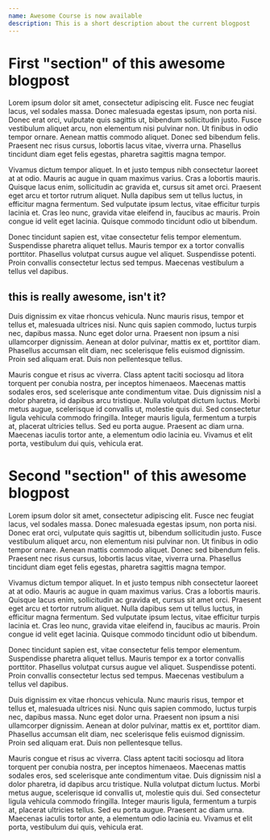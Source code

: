 ```yaml
---
name: Awesome Course is now available
description: This is a short description about the current blogpost
---
```


# First "section" of this awesome blogpost

Lorem ipsum dolor sit amet, consectetur adipiscing elit. Fusce nec feugiat lacus, vel sodales massa. Donec malesuada egestas ipsum, non porta nisi. Donec erat orci, vulputate quis sagittis ut, bibendum sollicitudin justo. Fusce vestibulum aliquet arcu, non elementum nisi pulvinar non. Ut finibus in odio tempor ornare. Aenean mattis commodo aliquet. Donec sed bibendum felis. Praesent nec risus cursus, lobortis lacus vitae, viverra urna. Phasellus tincidunt diam eget felis egestas, pharetra sagittis magna tempor.

Vivamus dictum tempor aliquet. In et justo tempus nibh consectetur laoreet at at odio. Mauris ac augue in quam maximus varius. Cras a lobortis mauris. Quisque lacus enim, sollicitudin ac gravida et, cursus sit amet orci. Praesent eget arcu et tortor rutrum aliquet. Nulla dapibus sem ut tellus luctus, in efficitur magna fermentum. Sed vulputate ipsum lectus, vitae efficitur turpis lacinia et. Cras leo nunc, gravida vitae eleifend in, faucibus ac mauris. Proin congue id velit eget lacinia. Quisque commodo tincidunt odio ut bibendum.

Donec tincidunt sapien est, vitae consectetur felis tempor elementum. Suspendisse pharetra aliquet tellus. Mauris tempor ex a tortor convallis porttitor. Phasellus volutpat cursus augue vel aliquet. Suspendisse potenti. Proin convallis consectetur lectus sed tempus. Maecenas vestibulum a tellus vel dapibus.

## this is really awesome, isn't it?

Duis dignissim ex vitae rhoncus vehicula. Nunc mauris risus, tempor et tellus et, malesuada ultrices nisi. Nunc quis sapien commodo, luctus turpis nec, dapibus massa. Nunc eget dolor urna. Praesent non ipsum a nisi ullamcorper dignissim. Aenean at dolor pulvinar, mattis ex et, porttitor diam. Phasellus accumsan elit diam, nec scelerisque felis euismod dignissim. Proin sed aliquam erat. Duis non pellentesque tellus.

Mauris congue et risus ac viverra. Class aptent taciti sociosqu ad litora torquent per conubia nostra, per inceptos himenaeos. Maecenas mattis sodales eros, sed scelerisque ante condimentum vitae. Duis dignissim nisl a dolor pharetra, id dapibus arcu tristique. Nulla volutpat dictum luctus. Morbi metus augue, scelerisque id convallis ut, molestie quis dui. Sed consectetur ligula vehicula commodo fringilla. Integer mauris ligula, fermentum a turpis at, placerat ultricies tellus. Sed eu porta augue. Praesent ac diam urna. Maecenas iaculis tortor ante, a elementum odio lacinia eu. Vivamus et elit porta, vestibulum dui quis, vehicula erat.

# Second "section" of this awesome blogpost

Lorem ipsum dolor sit amet, consectetur adipiscing elit. Fusce nec feugiat lacus, vel sodales massa. Donec malesuada egestas ipsum, non porta nisi. Donec erat orci, vulputate quis sagittis ut, bibendum sollicitudin justo. Fusce vestibulum aliquet arcu, non elementum nisi pulvinar non. Ut finibus in odio tempor ornare. Aenean mattis commodo aliquet. Donec sed bibendum felis. Praesent nec risus cursus, lobortis lacus vitae, viverra urna. Phasellus tincidunt diam eget felis egestas, pharetra sagittis magna tempor.

Vivamus dictum tempor aliquet. In et justo tempus nibh consectetur laoreet at at odio. Mauris ac augue in quam maximus varius. Cras a lobortis mauris. Quisque lacus enim, sollicitudin ac gravida et, cursus sit amet orci. Praesent eget arcu et tortor rutrum aliquet. Nulla dapibus sem ut tellus luctus, in efficitur magna fermentum. Sed vulputate ipsum lectus, vitae efficitur turpis lacinia et. Cras leo nunc, gravida vitae eleifend in, faucibus ac mauris. Proin congue id velit eget lacinia. Quisque commodo tincidunt odio ut bibendum.

Donec tincidunt sapien est, vitae consectetur felis tempor elementum. Suspendisse pharetra aliquet tellus. Mauris tempor ex a tortor convallis porttitor. Phasellus volutpat cursus augue vel aliquet. Suspendisse potenti. Proin convallis consectetur lectus sed tempus. Maecenas vestibulum a tellus vel dapibus.

Duis dignissim ex vitae rhoncus vehicula. Nunc mauris risus, tempor et tellus et, malesuada ultrices nisi. Nunc quis sapien commodo, luctus turpis nec, dapibus massa. Nunc eget dolor urna. Praesent non ipsum a nisi ullamcorper dignissim. Aenean at dolor pulvinar, mattis ex et, porttitor diam. Phasellus accumsan elit diam, nec scelerisque felis euismod dignissim. Proin sed aliquam erat. Duis non pellentesque tellus.

Mauris congue et risus ac viverra. Class aptent taciti sociosqu ad litora torquent per conubia nostra, per inceptos himenaeos. Maecenas mattis sodales eros, sed scelerisque ante condimentum vitae. Duis dignissim nisl a dolor pharetra, id dapibus arcu tristique. Nulla volutpat dictum luctus. Morbi metus augue, scelerisque id convallis ut, molestie quis dui. Sed consectetur ligula vehicula commodo fringilla. Integer mauris ligula, fermentum a turpis at, placerat ultricies tellus. Sed eu porta augue. Praesent ac diam urna. Maecenas iaculis tortor ante, a elementum odio lacinia eu. Vivamus et elit porta, vestibulum dui quis, vehicula erat.

